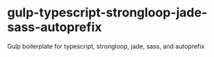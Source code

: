 # gulp-typescript-strongloop-jade-sass-autoprefix
Gulp boilerplate for typescript, strongloop, jade, sass, and autoprefix
